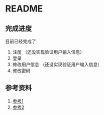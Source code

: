 # README

## 完成进度

目前已经完成了
1. 注册 （还没实现验证用户输入信息）
2. 登录
3. 修改用户信息 （还没实现验证用户输入信息）
4. 修改密码


## 参考资料
1. [参考1](https://blog.csdn.net/weixin_44088785/article/details/89478635)
2. [参考2](https://blog.csdn.net/qq_41879343/article/details/111827824)